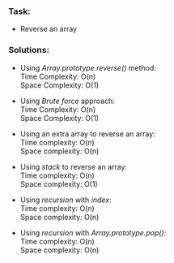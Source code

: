 ### Task:

- Reverse an array

### Solutions:

- Using _Array.prototype.reverse()_ method:  
  Time Complexity: O(n)  
  Space Complexity: O(1)

- Using _Brute force_ approach:  
  Time Complexity: O(n)  
  Space Complexity: O(1)

- Using an extra array to reverse an array:  
  Time complexity: O(n)  
  Space complexity: O(n)

- Using _stack_ to reverse an array:  
  Time complexity: O(n)  
  Space complexity: O(1)

- Using _recursion_ with _index_:  
  Time complexity: O(n)  
  Space complexity: O(n)

- Using _recursion_ with _Array.prototype.pop()_:  
  Time complexity: O(n)  
  Space complexity: O(n)
